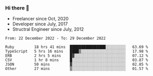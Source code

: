 ### Hi there 👋

- Freelancer since Oct, 2020
- Developer since July, 2017
- Structral Engineer since July, 2012

<!--START_SECTION:waka-->

```text
From: 22 December 2022 - To: 29 December 2022

Ruby         18 hrs 41 mins  ████████████████░░░░░░░░░   63.69 %
TypeScript   5 hrs 16 mins   ████▒░░░░░░░░░░░░░░░░░░░░   17.98 %
ERB          2 hrs 5 mins    █▓░░░░░░░░░░░░░░░░░░░░░░░   07.12 %
CSV          1 hr 8 mins     █░░░░░░░░░░░░░░░░░░░░░░░░   03.87 %
JSON         50 mins         ▓░░░░░░░░░░░░░░░░░░░░░░░░   02.85 %
Other        27 mins         ▒░░░░░░░░░░░░░░░░░░░░░░░░   01.57 %
```

<!--END_SECTION:waka-->
